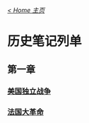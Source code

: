 ###### [< Home 主页](https://jcjovi.github.io/)
# 历史笔记列单
## 第一章
### [美国独立战争](https://jcjovi.github.io/subjects/history/chp1/americanrevolutionarywar)
### [法国大革命](https://jcjovi.github.io/subjects/history/chp1/frenchrevolution)
